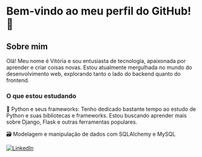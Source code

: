 # Bem-vindo ao meu perfil do GitHub! 👋
## Sobre mim

Olá! Meu nome é Vitória e sou entusiasta de tecnologia, apaixonada por aprender e criar coisas novas. Estou atualmente mergulhada no mundo do desenvolvimento web, explorando tanto o lado do backend quanto do frontend.

### O que estou estudando

🐍 Python e seus frameworks: Tenho dedicado bastante tempo ao estudo de Python e suas  bibliotecas e frameworks. Estou  buscando aprender mais sobre Django, Flask e outras ferramentas populares.

🗃️ Modelagem e manipulação de dados com SQLAlchemy e MySQL




[![LinkedIn](https://img.shields.io/badge/-LinkedIn-blue?style=flat-square&logo=linkedin&logoColor=white)](https://www.linkedin.com/in/vitoria-trindade-206b37174/)
